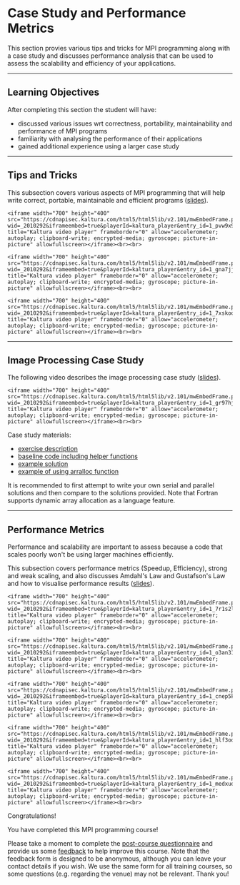 # Case Study and Performance Metrics

This section provies various tips and tricks for MPI programming along with a case study and discusses performance analysis that can be used to assess the scalability and efficiency of your applications.


---

## Learning Objectives

After completing this section the student will have:
- discussed various issues wrt correctness, portability, maintainability and performance of MPI programs
- familiarity with analysing the performance of their applications
- gained additional experience using a larger case study

---

## Tips and Tricks
 
This subsection covers various aspects of MPI programming that will help write correct, portable, maintainable and efficient programs ([slides](../slides/L12-tipsandtricks.pdf)).


```{raw} html
<iframe width="700" height="400" src="https://cdnapisec.kaltura.com/html5/html5lib/v2.101/mwEmbedFrame.php/p/2010292/uiconf_id/32599141/entry_id/1_pvw9x9st?wid=_2010292&iframeembed=true&playerId=kaltura_player&entry_id=1_pvw9x9st&flashvars[streamerType]=auto&flashvars[localizationCode]=en&flashvars[leadWithHTML5]=true&flashvars[sideBarContainer.plugin]=true&flashvars[sideBarContainer.position]=left&flashvars[sideBarContainer.clickToClose]=true&flashvars[chapters.plugin]=true&flashvars[chapters.layout]=vertical&flashvars[chapters.thumbnailRotator]=false&flashvars[streamSelector.plugin]=true&flashvars[EmbedPlayer.SpinnerTarget]=videoHolder&flashvars[dualScreen.plugin]=true&flashvars[Kaltura.addCrossoriginToIframe]=true&&wid=1_hmx3p6k7#" title="Kaltura video player" frameborder="0" allow="accelerometer; autoplay; clipboard-write; encrypted-media; gyroscope; picture-in-picture" allowfullscreen></iframe><br><br>
```


```{raw} html
<iframe width="700" height="400" src="https://cdnapisec.kaltura.com/html5/html5lib/v2.101/mwEmbedFrame.php/p/2010292/uiconf_id/32599141/entry_id/1_gna7jj9s?wid=_2010292&iframeembed=true&playerId=kaltura_player&entry_id=1_gna7jj9s&flashvars[streamerType]=auto&flashvars[localizationCode]=en&flashvars[leadWithHTML5]=true&flashvars[sideBarContainer.plugin]=true&flashvars[sideBarContainer.position]=left&flashvars[sideBarContainer.clickToClose]=true&flashvars[chapters.plugin]=true&flashvars[chapters.layout]=vertical&flashvars[chapters.thumbnailRotator]=false&flashvars[streamSelector.plugin]=true&flashvars[EmbedPlayer.SpinnerTarget]=videoHolder&flashvars[dualScreen.plugin]=true&flashvars[Kaltura.addCrossoriginToIframe]=true&&wid=1_49y5zw70#" title="Kaltura video player" frameborder="0" allow="accelerometer; autoplay; clipboard-write; encrypted-media; gyroscope; picture-in-picture" allowfullscreen></iframe><br><br>
```


```{raw} html
<iframe width="700" height="400" src="https://cdnapisec.kaltura.com/html5/html5lib/v2.101/mwEmbedFrame.php/p/2010292/uiconf_id/32599141/entry_id/1_7xskoqfl?wid=_2010292&iframeembed=true&playerId=kaltura_player&entry_id=1_7xskoqfl&flashvars[streamerType]=auto&flashvars[localizationCode]=en&flashvars[leadWithHTML5]=true&flashvars[sideBarContainer.plugin]=true&flashvars[sideBarContainer.position]=left&flashvars[sideBarContainer.clickToClose]=true&flashvars[chapters.plugin]=true&flashvars[chapters.layout]=vertical&flashvars[chapters.thumbnailRotator]=false&flashvars[streamSelector.plugin]=true&flashvars[EmbedPlayer.SpinnerTarget]=videoHolder&flashvars[dualScreen.plugin]=true&flashvars[Kaltura.addCrossoriginToIframe]=true&&wid=1_zxztkoik#" title="Kaltura video player" frameborder="0" allow="accelerometer; autoplay; clipboard-write; encrypted-media; gyroscope; picture-in-picture" allowfullscreen></iframe><br><br>
```


---

## Image Processing Case Study

The following video describes the image processing case study ([slides](../slides/L11-casestudy.pdf)).

```{raw} html
<iframe width="700" height="400" src="https://cdnapisec.kaltura.com/html5/html5lib/v2.101/mwEmbedFrame.php/p/2010292/uiconf_id/32599141/entry_id/1_gr97hjxg?wid=_2010292&iframeembed=true&playerId=kaltura_player&entry_id=1_gr97hjxg&flashvars[streamerType]=auto&flashvars[localizationCode]=en&flashvars[leadWithHTML5]=true&flashvars[sideBarContainer.plugin]=true&flashvars[sideBarContainer.position]=left&flashvars[sideBarContainer.clickToClose]=true&flashvars[chapters.plugin]=true&flashvars[chapters.layout]=vertical&flashvars[chapters.thumbnailRotator]=false&flashvars[streamSelector.plugin]=true&flashvars[EmbedPlayer.SpinnerTarget]=videoHolder&flashvars[dualScreen.plugin]=true&flashvars[Kaltura.addCrossoriginToIframe]=true&&wid=1_iyzqpln8#" title="Kaltura video player" frameborder="0" allow="accelerometer; autoplay; clipboard-write; encrypted-media; gyroscope; picture-in-picture" allowfullscreen></iframe><br><br>
```

Case study materials: 
-  [exercise description](../exercises/MPP-casestudy.pdf)
-  [baseline code including helper functions](../exercises/MPP-casestudy.tar)
-  [example solution](../exercises/MPP-casesolns.tar)
-  [example of using arralloc function](../exercises/MPP-arralloc.tar)

It is recommended to first attempt to write your own serial and parallel solutions and then compare to the solutions provided. Note that Fortran supports dynamic array allocation as a language feature.

---

## Performance Metrics

Performance and scalability are important to assess because a code that scales poorly won't be using larger machines efficiently.

This subsection covers performance metrics (Speedup, Efficiency), strong and weak scaling, and also discusses Amdahl's Law and Gustafson's Law and how to visualise performance results ([slides](../slides/L13-scaling.pdf)).


```{raw} html
<iframe width="700" height="400" src="https://cdnapisec.kaltura.com/html5/html5lib/v2.101/mwEmbedFrame.php/p/2010292/uiconf_id/32599141/entry_id/1_7r1s2lbn?wid=_2010292&iframeembed=true&playerId=kaltura_player&entry_id=1_7r1s2lbn&flashvars[streamerType]=auto&flashvars[localizationCode]=en&flashvars[leadWithHTML5]=true&flashvars[sideBarContainer.plugin]=true&flashvars[sideBarContainer.position]=left&flashvars[sideBarContainer.clickToClose]=true&flashvars[chapters.plugin]=true&flashvars[chapters.layout]=vertical&flashvars[chapters.thumbnailRotator]=false&flashvars[streamSelector.plugin]=true&flashvars[EmbedPlayer.SpinnerTarget]=videoHolder&flashvars[dualScreen.plugin]=true&flashvars[Kaltura.addCrossoriginToIframe]=true&&wid=1_ta1rgk0o#" title="Kaltura video player" frameborder="0" allow="accelerometer; autoplay; clipboard-write; encrypted-media; gyroscope; picture-in-picture" allowfullscreen></iframe><br><br>
```


```{raw} html
<iframe width="700" height="400" src="https://cdnapisec.kaltura.com/html5/html5lib/v2.101/mwEmbedFrame.php/p/2010292/uiconf_id/32599141/entry_id/1_o3an3197?wid=_2010292&iframeembed=true&playerId=kaltura_player&entry_id=1_o3an3197&flashvars[streamerType]=auto&flashvars[localizationCode]=en&flashvars[leadWithHTML5]=true&flashvars[sideBarContainer.plugin]=true&flashvars[sideBarContainer.position]=left&flashvars[sideBarContainer.clickToClose]=true&flashvars[chapters.plugin]=true&flashvars[chapters.layout]=vertical&flashvars[chapters.thumbnailRotator]=false&flashvars[streamSelector.plugin]=true&flashvars[EmbedPlayer.SpinnerTarget]=videoHolder&flashvars[dualScreen.plugin]=true&flashvars[Kaltura.addCrossoriginToIframe]=true&&wid=1_2w4fylpg#" title="Kaltura video player" frameborder="0" allow="accelerometer; autoplay; clipboard-write; encrypted-media; gyroscope; picture-in-picture" allowfullscreen></iframe><br><br>
```


```{raw} html
<iframe width="700" height="400" src="https://cdnapisec.kaltura.com/html5/html5lib/v2.101/mwEmbedFrame.php/p/2010292/uiconf_id/32599141/entry_id/1_cnep5k1d?wid=_2010292&iframeembed=true&playerId=kaltura_player&entry_id=1_cnep5k1d&flashvars[streamerType]=auto&flashvars[localizationCode]=en&flashvars[leadWithHTML5]=true&flashvars[sideBarContainer.plugin]=true&flashvars[sideBarContainer.position]=left&flashvars[sideBarContainer.clickToClose]=true&flashvars[chapters.plugin]=true&flashvars[chapters.layout]=vertical&flashvars[chapters.thumbnailRotator]=false&flashvars[streamSelector.plugin]=true&flashvars[EmbedPlayer.SpinnerTarget]=videoHolder&flashvars[dualScreen.plugin]=true&flashvars[Kaltura.addCrossoriginToIframe]=true&&wid=1_spipf0h2#" title="Kaltura video player" frameborder="0" allow="accelerometer; autoplay; clipboard-write; encrypted-media; gyroscope; picture-in-picture" allowfullscreen></iframe><br><br>

```


```{raw} html
<iframe width="700" height="400" src="https://cdnapisec.kaltura.com/html5/html5lib/v2.101/mwEmbedFrame.php/p/2010292/uiconf_id/32599141/entry_id/1_hlf3odh7?wid=_2010292&iframeembed=true&playerId=kaltura_player&entry_id=1_hlf3odh7&flashvars[streamerType]=auto&flashvars[localizationCode]=en&flashvars[leadWithHTML5]=true&flashvars[sideBarContainer.plugin]=true&flashvars[sideBarContainer.position]=left&flashvars[sideBarContainer.clickToClose]=true&flashvars[chapters.plugin]=true&flashvars[chapters.layout]=vertical&flashvars[chapters.thumbnailRotator]=false&flashvars[streamSelector.plugin]=true&flashvars[EmbedPlayer.SpinnerTarget]=videoHolder&flashvars[dualScreen.plugin]=true&flashvars[mediaProxy.mediaPlayFrom]=0&flashvars[Kaltura.addCrossoriginToIframe]=true&&wid=1_81x9p5sh#" title="Kaltura video player" frameborder="0" allow="accelerometer; autoplay; clipboard-write; encrypted-media; gyroscope; picture-in-picture" allowfullscreen></iframe><br><br>
```


```{raw} html
<iframe width="700" height="400" src="https://cdnapisec.kaltura.com/html5/html5lib/v2.101/mwEmbedFrame.php/p/2010292/uiconf_id/32599141/entry_id/1_medxuqap?wid=_2010292&iframeembed=true&playerId=kaltura_player&entry_id=1_medxuqap&flashvars[streamerType]=auto&flashvars[localizationCode]=en&flashvars[leadWithHTML5]=true&flashvars[sideBarContainer.plugin]=true&flashvars[sideBarContainer.position]=left&flashvars[sideBarContainer.clickToClose]=true&flashvars[chapters.plugin]=true&flashvars[chapters.layout]=vertical&flashvars[chapters.thumbnailRotator]=false&flashvars[streamSelector.plugin]=true&flashvars[EmbedPlayer.SpinnerTarget]=videoHolder&flashvars[dualScreen.plugin]=true&flashvars[Kaltura.addCrossoriginToIframe]=true&&wid=1_0cp0q5ab#" title="Kaltura video player" frameborder="0" allow="accelerometer; autoplay; clipboard-write; encrypted-media; gyroscope; picture-in-picture" allowfullscreen></iframe><br><br>
```


Congratulations! 

You have completed this MPI programming course!


Please take a moment to complete the [post-course questionnaire](https://forms.office.com/r/aUth2aKHvD) and provide us some [feedback](https://www.archer2.ac.uk/training/feedback/?course=210000-mpi-self-service) to help improve this course. Note that the feedback form is designed to be anonymous, although you can leave your contact details if you wish. We use the same form for all training courses, so some questions (e.g. regarding the venue) may not be relevant. Thank you!

